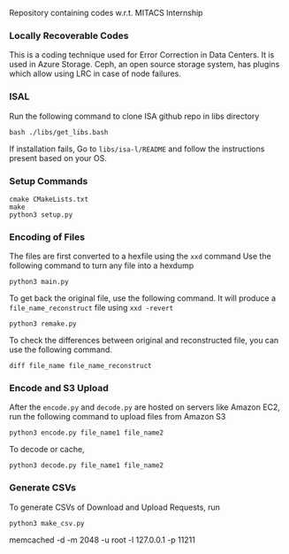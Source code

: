 Repository containing codes w.r.t. MITACS Internship

### Locally Recoverable Codes
This is a coding technique used for Error Correction in Data Centers. It is used in Azure Storage. Ceph, an open source storage system, has plugins which allow using LRC in case of node failures.

### ISAL
Run the following command to clone ISA github repo in libs directory
```
bash ./libs/get_libs.bash
```
If installation fails, Go to ``libs/isa-l/README`` and follow the instructions present based on your OS.

### Setup Commands
```
cmake CMakeLists.txt
make
python3 setup.py
```


### Encoding of Files
The files are first converted to a hexfile using the ```xxd``` command
Use the following command to turn any file into a hexdump
```
python3 main.py
```

To get back the original file, use the following command. It will produce a ```file_name_reconstruct``` file using ```xxd -revert```
```
python3 remake.py
```

To check the differences between original and reconstructed file, you can use the following command.
```
diff file_name file_name_reconstruct
```

### Encode and S3 Upload
After the ``encode.py`` and ``decode.py`` are hosted on servers like Amazon EC2, run the following command to upload files from Amazon S3
```
python3 encode.py file_name1 file_name2
```

To decode or cache,
```
python3 decode.py file_name1 file_name2
```

### Generate CSVs
To generate CSVs of Download and Upload Requests, run
```
python3 make_csv.py
```


memcached -d -m 2048 -u root -l 127.0.0.1 -p 11211

